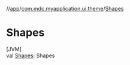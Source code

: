 //[app](../../index.md)/[com.mdc.myapplication.ui.theme](index.md)/[Shapes](-shapes.md)

# Shapes

[JVM]\
val [Shapes](-shapes.md): Shapes
